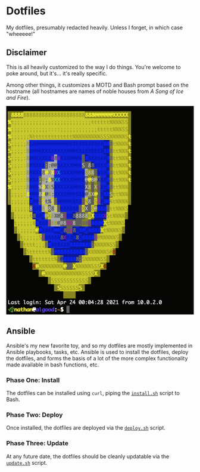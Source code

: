 # Dotfiles
My dotfiles, presumably redacted heavily.  Unless I forget, in which case "wheeeee!"

## Disclaimer
This is all heavily customized to the way I do things.  You're welcome to poke around, but it's... it's really specific.

Among other things, it customizes a MOTD and Bash prompt based on the hostname (all hostnames are names of noble houses from _A Song of Ice and Fire_).

![Algood](./images/algood_demo.png)

## Ansible
Ansible's my new favorite toy, and so my dotfiles are mostly implemented in Ansible playbooks, tasks, etc.  Ansible is used to install the dotfiles, deploy the dotfiles, and forms the basis of a lot of the more complex functionality made available in bash functions, etc.

### Phase One: Install
The dotfiles can be installed using `curl`, piping the [`install.sh`](/install.sh) script to Bash.

### Phase Two: Deploy
Once installed, the dotfiles are deployed via the [`deploy.sh`](/deploy.sh) script.

### Phase Three: Update
At any future date, the dotfiles should be cleanly updatable via the [`update.sh`](/update.sh) script.

